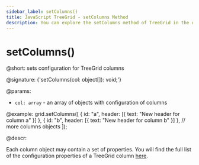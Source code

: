 ```yaml
---
sidebar_label: setColumns()
title: JavaScript TreeGrid - setColumns Method 
description: You can explore the setColumns method of TreeGrid in the documentation of the DHTMLX JavaScript UI library. Browse developer guides and API reference, try out code examples and live demos, and download a free 30-day evaluation version of DHTMLX Suite.
---
```


# setColumns()

@short: sets configuration for TreeGrid columns

@signature: {'setColumns(col: object[]): void;'}

@params:
- `col: array` - an array of objects with configuration of columns

@example:
grid.setColumns([
    { id: "a", header: [{ text: "New header for column a" }] },
    { id: "b", header: [{ text: "New header for column b" }] },
	// more columns objects
]);

@descr:

Each column object may contain a set of properties. You will find the full list of the configuration properties of a TreeGrid column [here](treegrid/api/api_treegridcolumn_properties.md).

[comment]: # (@relatedapi: treegrid/api/treegrid_getcolumn_method.md)

[comment]: # (@related: treegrid/usage.md#working-with-columns-and-cells)
